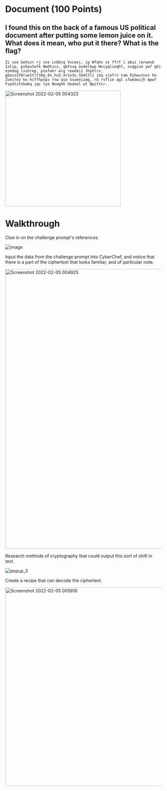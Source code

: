 # Document (100 Points)

## I found this on the back of a famous US political document after putting some lemon juice on it. What does it mean, who put it there? What is the flag?

```Zi vse Gehxzr rj vse Lnbbsq Vxceej, ig Wfqhv vz ffrf i abui rprwevb Ialsp, pskautwfk Nwdtzcx, qbfxvg oodelbwp Wvcyqlieqhl, svqgiue ywf gki ezmdog lsshrep, piofwhr wlg reeekiz Jhphlrv, gbosz{F0rue1tlt10g_0n_hu3_Xr1v3o_Sk4t3l} ibq viefrv tam Pyhwutnxs hn Zveitey ko hcffhpxps rnw wie Ssueeiimg, rb rvflie agl sfwedwijh mpwf Fspdtztnbwbq jqc tye Nvwghh Ueakel wt Npittcr.```

<img width="372" alt="Screenshot 2022-02-05 004323" src="https://user-images.githubusercontent.com/99063625/152631872-d80ee86a-ef52-43be-9faf-dd799926a12b.png">

# Walkthrough

Clue in on the challenge prompt's references.

![image](https://user-images.githubusercontent.com/99063625/152631865-c1a25c4e-6c17-4e9f-86a3-f36658b9f5ed.png)

Input the data from the challenge prompt into CyberChef, and notice that there is a part of the ciphertext that looks familiar, and of particular note.

<img width="900" alt="Screenshot 2022-02-05 004925" src="https://user-images.githubusercontent.com/99063625/152631956-897b50d0-1819-42e0-9985-8d4dec8f7cf1.png">

Research methods of cryptography that could output this sort of shift in text.

![popup_3](https://user-images.githubusercontent.com/99063625/152632262-1c5a3313-9c86-4cfa-8a19-58b362120801.png)

Create a recipe that can decode the ciphertext.

<img width="638" alt="Screenshot 2022-02-05 005819" src="https://user-images.githubusercontent.com/99063625/152632231-92712c97-7344-4337-a6d7-55b41d093cd4.png">
